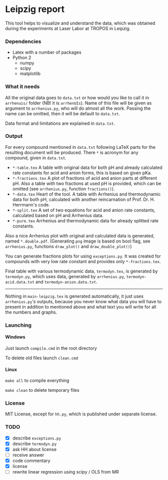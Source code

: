 # Leipzig report

This tool helps to visualize and understand the data, which was obtained during the experiments at Laser Labor at TROPOS in Leipzig.

### Dependencies

* Latex with a number of packages
* Python 2
	- numpy
	- scipy
	- matplotlib

### What it needs

All the original data goes to `data.txt` or how would you like to call it in `arrhenuis/` folder (NB! it is `arrhenUIs`). Name of this file will be given as argument to `arrhenius.py`, who will do almost all the work. Passing the name can be omitted, then it will be default to `data.txt`.

Data format and limitations are explained in `data.txt`.

### Output

For every compound mentioned in `data.txt` following LaTeX parts for the resulting document will be produced. There `*` is acronym for any compound, given in `data.txt`.

* `*-table.tex` A table with original data for both pH and already calculated rate constants for acid and anion forms, this is based on given pKa.
* `*-fractions.tex` A plot of fractions of acid and anion parts at different pH. Also a table with two fractions at used pH is provided, which can be omitted (see `arrhenius.py`, function `fractions()`).
* `*-data.tex` Heart of the tool. A table with Arrhenius  and thermodynamic data for both pH, calculated with another reincarnation of Prof. Dr. H. Herrmann's code.
* `*-split.tex` A set of two equations for acid and anion rate constants, calculated based on pH and Arrhenius data.
* `*-pure.tex` Arrhenius and thermodynamic data for already splitted rate constants.

Also a nice Arrhenius plot with original and calculated data is generated, named `*.double.pdf`. (Generating `png` image is based on bool flag, see `arrhenius.py`, functions `draw_plot()` and `draw_double_plot()`)

You can generate fractions plots for using `exceptions.py`. It was created for compounds with very low rate constant and provides only `*-fractions.tex`.

Final table with various termodynamic data, `termodyn.tex`, is generated by `termodyn.py`, which uses data, generated by `arrhenius.py`, `termodyn-acid.data.txt` and `termodyn-anion.data.txt`.

----

Nothing in `main-leipzig.tex` is generated automatically, it just uses `arrhenius.py`'s outputs, because you never know what data you will have to present in addition to mentioned above and what text you will write for all the numbers and graphs.

### Launching

#### Windows

Just launch `compile.cmd` in the root directory

To delete old files launch `clean.cmd`

#### Linux

`make all` to compile everything

`make clean` to delete temporary files

### License

MIT License, except for `hh.py`, which is published under separate license.

### TODO

 - [x] describe `exceptions.py`
 - [x] describe `termodyn.py`
 - [x] ask HH about license
 - [ ] receive answer
 - [x] code commentary
 - [x] license
 - [ ] rewrite linear regression using scipy / OLS from MR
